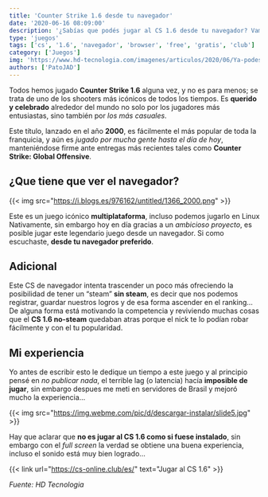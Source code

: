 ```yaml
---
title: 'Counter Strike 1.6 desde tu navegador'
date: '2020-06-16 08:09:00'
description: '¿Sabías que podés jugar al CS 1.6 desde tu navegador? Vamos a ver este hermoso proyecto de cs-online.club que da un paso mas al CS 1.6'
type: 'juegos'
tags: ['cs', '1.6', 'navegador', 'browser', 'free', 'gratis', 'club']
category: ['Juegos']
img: 'https://www.hd-tecnologia.com/imagenes/articulos/2020/06/Ya-podes-jugar-Counter-Strike-1-6-en-tu-navegador.jpg'
authors: ['PatoJAD']
---
```


Todos hemos jugado **Counter Strike 1.6** alguna vez, y no es para menos; se trata de uno de los shooters más icónicos de todos los tiempos. Es **querido y celebrado** alrededor del mundo no solo por los jugadores más entusiastas, sino también por _los más casuales_.

Este título, lanzado en el año **2000**, es fácilmente el más popular de toda la franquicia, y aún es _jugado por mucha gente hasta el día de hoy_, manteniéndose firme ante entregas más recientes tales como **Counter Strike: Global Offensive**.

## ¿Que tiene que ver el navegador?

{{< img src="https://i.blogs.es/976162/untitled/1366_2000.png" >}}

Este es un juego icónico **multiplataforma**, incluso podemos jugarlo en Linux Nativamente, sin embargo hoy en día gracias a un _ambicioso proyecto_, es posible jugar este legendario juego desde un navegador. Si como escuchaste, **desde tu navegador preferido**.

## Adicional

Este CS de navegador intenta trascender un poco más ofreciendo la posibilidad de tener un “steam” **sin steam**, es decir que nos podemos registrar, guardar nuestros logros y de esa forma ascender en el ranking… De alguna forma está motivando la competencia y reviviendo muchas cosas que el **CS 1.6 no-steam** quedaban atras porque el nick te lo podían robar fácilmente y con el tu popularidad.

## Mi experiencia

Yo antes de escribir esto le dedique un tiempo a este juego y al principio pensé en _no publicar nada_, el terrible lag (o latencia) hacía **imposible de jugar**, sin embargo despues me meti en servidores de Brasil y mejoró mucho la experiencia…

{{< img src="https://img.webme.com/pic/d/descargar-instalar/slide5.jpg" >}}

Hay que aclarar que **no es jugar al CS 1.6 como si fuese instalado**, sin embargo con el _full screen_ la verdad se obtiene una buena experiencia, incluso el sonido está muy bien logrado...

{{< link url="https://cs-online.club/es/" text="Jugar al CS 1.6" >}}

_Fuente: HD Tecnologia_
